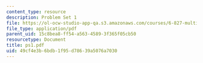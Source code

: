 ```yaml
---
content_type: resource
description: Problem Set 1
file: https://ol-ocw-studio-app-qa.s3.amazonaws.com/courses/6-827-multithreaded-parallelism-languages-and-compilers-fall-2002/49cf4e3b6bdb1f95d78639a5076a7030_ps1.pdf
file_type: application/pdf
parent_uid: 15c8bea8-ff54-a563-4589-3f365f05cb50
resourcetype: Document
title: ps1.pdf
uid: 49cf4e3b-6bdb-1f95-d786-39a5076a7030
---
```

